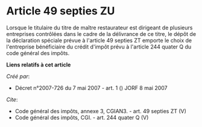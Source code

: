 # Article 49 septies ZU

Lorsque le titulaire du titre de maître restaurateur est dirigeant de plusieurs entreprises contrôlées dans le cadre de la
délivrance de ce titre, le dépôt de la déclaration spéciale prévue à l'article 49 septies ZT emporte le choix de l'entreprise
bénéficiaire du crédit d'impôt prévu à l'article 244 quater Q du code général des impôts.

**Liens relatifs à cet article**

_Créé par_:

  - Décret n°2007-726 du 7 mai 2007 - art. 1 () JORF 8 mai 2007

_Cite_:

  - Code général des impôts, annexe 3, CGIAN3. - art. 49 septies ZT (V)
  - Code général des impôts, CGI. - art. 244 quater Q (V)
